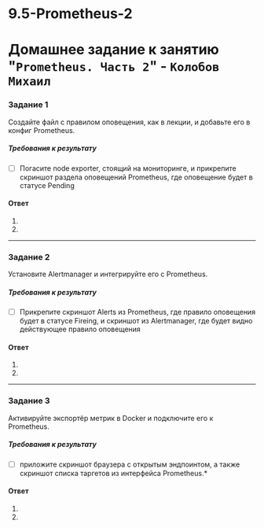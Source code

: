# 9.5-Prometheus-2

# Домашнее задание к занятию "`Prometheus. Часть 2`" - `Колобов Михаил`

### Задание 1
Создайте файл с правилом оповещения, как в лекции, и добавьте его в конфиг Prometheus.

##### Требования к результату
- [ ] Погасите node exporter, стоящий на мониторинге, и прикрепите скриншот раздела оповещений Prometheus, где оповещение будет в статусе Pending

#### Ответ

1. ![]()
2. ![]()

---

### Задание 2
Установите Alertmanager и интегрируйте его с Prometheus.

##### Требования к результату
- [ ] Прикрепите скриншот Alerts из Prometheus, где правило оповещения будет в статусе Fireing, и скриншот из Alertmanager, где будет видно действующее правило оповещения

#### Ответ

1. ![]()
2. ![]()

---

### Задание 3
Активируйте экспортёр метрик в Docker и подключите его к Prometheus.

##### Требования к результату
- [ ] приложите скриншот браузера с открытым эндпоинтом, а также скриншот списка таргетов из интерфейса Prometheus.*

#### Ответ

1. ![]()
2. ![]()
